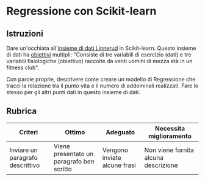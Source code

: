 # Regressione con Scikit-learn

## Istruzioni

Dare un'occhiata all'[insieme di dati Linnerud](https://scikit-learn.org/stable/modules/generated/sklearn.datasets.load_linnerud.html#sklearn.datasets.load_linnerud) in Scikit-learn. Questo insieme di dati ha [obiettivi](https://scikit-learn.org/stable/datasets/toy_dataset.html#linnerrud-dataset) multipli: "Consiste di tre variabili di esercizio (dati) e tre variabili fisiologiche (obiettivo) raccolte da venti uomini di mezza età in un fitness club".

Con parole proprie, descrivere come creare un modello di Regressione che tracci la relazione tra il punto vita e il numero di addominali realizzati. Fare lo stesso per gli altri punti dati in questo insieme di dati.

## Rubrica

| Criteri | Ottimo | Adeguato | Necessita miglioramento |
| ------------------------------ | ----------------------------------- | ----------------------------- | -------------------------- |
| Inviare un paragrafo descrittivo | Viene presentato un paragrafo ben scritto | Vengono inviate alcune frasi | Non viene fornita alcuna descrizione |
